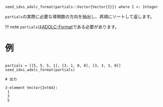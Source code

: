 ```
seed_idxs_adolc_format(partials::Vector{Vector{I}}) where I <: Integer
```

`partials`の実際に必要な導関数の方向を抽出し、昇順にソートして返します。

!!! note
    `partials`は[ADOLC-Format](@ref)である必要があります。


# 例

```jldoctest

partials = [[5, 5, 5, 1], [3, 1, 0, 0], [3, 3, 3, 0]]
seed_idxs_adolc_format(partials)

# 出力

3-element Vector{Int64}:
 1
 3
 5
```
